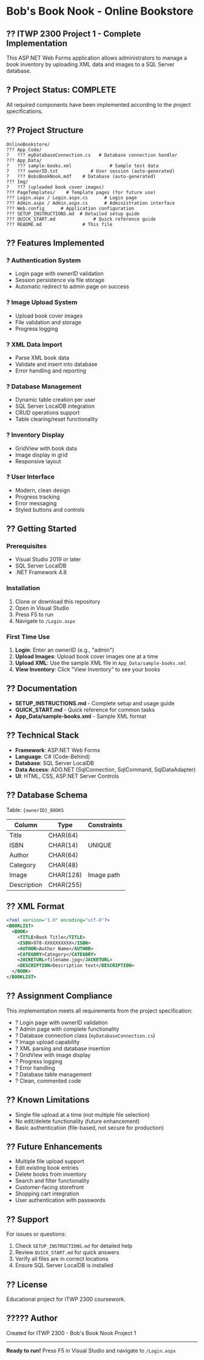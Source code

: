 # Bob's Book Nook - Online Bookstore

## ?? ITWP 2300 Project 1 - Complete Implementation

This ASP.NET Web Forms application allows administrators to manage a book inventory by uploading XML data and images to a SQL Server database.

## ? Project Status: COMPLETE

All required components have been implemented according to the project specifications.

## ?? Project Structure

```
OnlineBookstore/
??? App_Code/
?   ??? myDatabaseConnection.cs   # Database connection handler
??? App_Data/
?   ??? sample-books.xml              # Sample test data
?   ??? ownerID.txt            # User session (auto-generated)
?   ??? BobsBookNook.mdf    # Database (auto-generated)
??? Img/
?   ??? (uploaded book cover images)
??? PageTemplates/    # Template pages (for future use)
??? Login.aspx / Login.aspx.cs      # Login page
??? Admin.aspx / Admin.aspx.cs      # Administration interface
??? Web.config      # Application configuration
??? SETUP_INSTRUCTIONS.md  # Detailed setup guide
??? QUICK_START.md              # Quick reference guide
??? README.md               # This file
```

## ?? Features Implemented

### ? Authentication System
- Login page with ownerID validation
- Session persistence via file storage
- Automatic redirect to admin page on success

### ? Image Upload System
- Upload book cover images
- File validation and storage
- Progress logging

### ? XML Data Import
- Parse XML book data
- Validate and insert into database
- Error handling and reporting

### ? Database Management
- Dynamic table creation per user
- SQL Server LocalDB integration
- CRUD operations support
- Table clearing/reset functionality

### ? Inventory Display
- GridView with book data
- Image display in grid
- Responsive layout

### ? User Interface
- Modern, clean design
- Progress tracking
- Error messaging
- Styled buttons and controls

## ?? Getting Started

### Prerequisites
- Visual Studio 2019 or later
- SQL Server LocalDB
- .NET Framework 4.8

### Installation
1. Clone or download this repository
2. Open in Visual Studio
3. Press F5 to run
4. Navigate to `/Login.aspx`

### First Time Use
1. **Login**: Enter an ownerID (e.g., "admin")
2. **Upload Images**: Upload book cover images one at a time
3. **Upload XML**: Use the sample XML file in `App_Data/sample-books.xml`
4. **View Inventory**: Click "View Inventory" to see your books

## ?? Documentation

- **SETUP_INSTRUCTIONS.md** - Complete setup and usage guide
- **QUICK_START.md** - Quick reference for common tasks
- **App_Data/sample-books.xml** - Sample XML format

## ?? Technical Stack

- **Framework**: ASP.NET Web Forms
- **Language**: C# (Code-Behind)
- **Database**: SQL Server LocalDB
- **Data Access**: ADO.NET (SqlConnection, SqlCommand, SqlDataAdapter)
- **UI**: HTML, CSS, ASP.NET Server Controls

## ?? Database Schema

Table: `{ownerID}_BOOKS`

| Column | Type | Constraints |
|--------|------|-------------|
| Title | CHAR(64) | |
| ISBN | CHAR(14) | UNIQUE |
| Author | CHAR(64) | |
| Category | CHAR(48) | |
| Image | CHAR(128) | Image path |
| Description | CHAR(255) | |

## ?? XML Format

```xml
<?xml version="1.0" encoding="utf-8"?>
<BOOKLIST>
  <BOOK>
    <TITLE>Book Title</TITLE>
    <ISBN>978-XXXXXXXXXX</ISBN>
    <AUTHOR>Author Name</AUTHOR>
    <CATEGORY>Category</CATEGORY>
    <JACKETURL>filename.jpg</JACKETURL>
    <DESCRIPTION>Description text</DESCRIPTION>
  </BOOK>
</BOOKLIST>
```

## ?? Assignment Compliance

This implementation meets all requirements from the project specification:

- ? Login page with ownerID validation
- ? Admin page with complete functionality
- ? Database connection class (`myDatabaseConnection.cs`)
- ? Image upload capability
- ? XML parsing and database insertion
- ? GridView with image display
- ? Progress logging
- ? Error handling
- ? Database table management
- ? Clean, commented code

## ?? Known Limitations

- Single file upload at a time (not multiple file selection)
- No edit/delete functionality (future enhancement)
- Basic authentication (file-based, not secure for production)

## ?? Future Enhancements

- Multiple file upload support
- Edit existing book entries
- Delete books from inventory
- Search and filter functionality
- Customer-facing storefront
- Shopping cart integration
- User authentication with passwords

## ?? Support

For issues or questions:
1. Check `SETUP_INSTRUCTIONS.md` for detailed help
2. Review `QUICK_START.md` for quick answers
3. Verify all files are in correct locations
4. Ensure SQL Server LocalDB is installed

## ?? License

Educational project for ITWP 2300 coursework.

## ????? Author

Created for ITWP 2300 - Bob's Book Nook Project 1

---

**Ready to run!** Press F5 in Visual Studio and navigate to `/Login.aspx`
